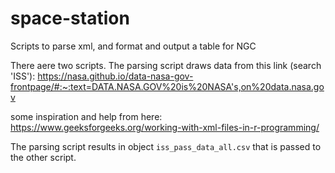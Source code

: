 # space-station
Scripts to parse xml, and format and output a table for NGC

There aere two scripts. The parsing script draws data from this link (search 'ISS'): https://nasa.github.io/data-nasa-gov-frontpage/#:~:text=DATA.NASA.GOV%20is%20NASA's,on%20data.nasa.gov

some inspiration and help from here: https://www.geeksforgeeks.org/working-with-xml-files-in-r-programming/

The parsing script results in object `iss_pass_data_all.csv` that is passed to the other script.
